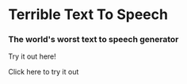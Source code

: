 <h1>Terrible Text To Speech</h1>
<h3>The world's worst text to speech generator</h3>
Try it out here!

<p>Click <a>here</a> to try it out</p>
